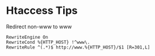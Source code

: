# Htaccess Tips

Redirect non-www to www

    RewriteEngine On
    RewriteCond %{HTTP_HOST} !^www\.
    RewriteRule ^(.*)$ http://www.%{HTTP_HOST}/$1 [R=301,L]
